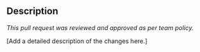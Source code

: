 ## Description
*This pull request was reviewed and approved as per team policy.*

[Add a detailed description of the changes here.]
